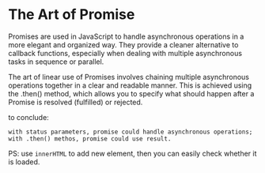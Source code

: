 # The Art of Promise
Promises are used in JavaScript to handle asynchronous operations in a more elegant and organized way. They provide a cleaner alternative to callback functions, especially when dealing with multiple asynchronous tasks in sequence or parallel.

The art of linear use of Promises involves chaining multiple asynchronous operations together in a clear and readable manner. This is achieved using the .then() method, which allows you to specify what should happen after a Promise is resolved (fulfilled) or rejected.

to conclude: 
```
with status parameters, promise could handle asynchronous operations; 
with .then() methos, promise could use result.
```

PS: use `innerHTML` to add new element, then you can easily check whether it is loaded.